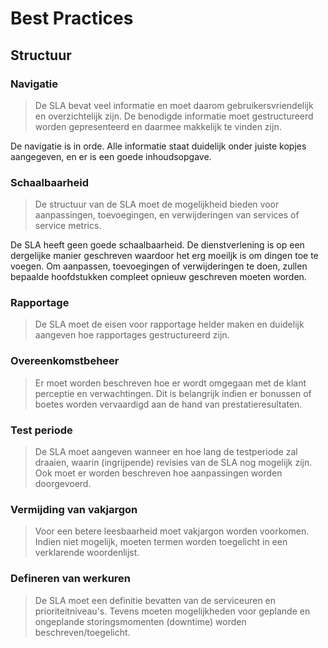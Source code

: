 # Best Practices

## Structuur

### Navigatie
> De SLA bevat veel informatie en moet daarom gebruikersvriendelijk en overzichtelijk zijn. De benodigde informatie moet gestructureerd worden gepresenteerd en daarmee makkelijk te vinden zijn.

De navigatie is in orde. Alle informatie staat duidelijk onder juiste kopjes aangegeven, en er is een goede inhoudsopgave.

### Schaalbaarheid
> De structuur van de SLA moet de mogelijkheid bieden voor aanpassingen, toevoegingen, en verwijderingen van services of service metrics.

De SLA heeft geen goede schaalbaarheid. De dienstverlening is op een dergelijke manier geschreven waardoor het erg moeiljk is om dingen toe te voegen. Om aanpassen, toevoegingen of verwijderingen te doen, zullen bepaalde hoofdstukken compleet opnieuw geschreven moeten worden.

### Rapportage
> De SLA moet de eisen voor rapportage helder maken en duidelijk aangeven hoe rapportages gestructureerd zijn.

### Overeenkomstbeheer
> Er moet worden beschreven hoe er wordt omgegaan met de klant perceptie en verwachtingen. Dit is belangrijk indien er bonussen of boetes worden vervaardigd aan de hand van prestatieresultaten.

### Test periode
> De SLA moet aangeven wanneer en hoe lang de testperiode zal draaien, waarin (ingrijpende) revisies van de SLA nog mogelijk zijn. Ook moet er worden beschreven hoe aanpassingen worden doorgevoerd.

### Vermijding van vakjargon
> Voor een betere leesbaarheid moet vakjargon worden voorkomen. Indien niet mogelijk, moeten termen worden toegelicht in een verklarende woordenlijst.

### Defineren van werkuren
> De SLA moet een definitie bevatten van de serviceuren en prioriteitniveau's. Tevens moeten mogelijkheden voor geplande en ongeplande storingsmomenten (downtime) worden beschreven/toegelicht.